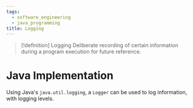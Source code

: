 ```yaml
---
tags:
  - software_engineering
  - java_programming
title: Logging
---
```

> [!definition] Logging
> Deliberate recording of certain information during a program execution for future reference.

# Java Implementation
Using Java's `java.util.logging`, a `Logger` can be used to log information, with logging levels.